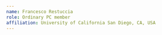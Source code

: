 ```yaml
---
name: Francesco Restuccia
role: Ordinary PC member 
affiliation: University of California San Diego, CA, USA
---
```

